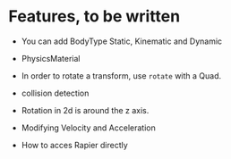 
# Features, to be written

* You can add BodyType Static, Kinematic and Dynamic

* PhysicsMaterial

* In order to rotate a transform, use `rotate` with a Quad.

* collision detection

* Rotation in 2d is around the z axis.

* Modifying Velocity and Acceleration

* How to acces Rapier directly
